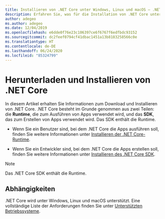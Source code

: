 ```yaml
---
title: Installieren von .NET Core unter Windows, Linux und macOS – .NET Core
description: Erfahren Sie, was für die Installation von .NET Core unter Windows, Linux und macOS-Versionen benötigt wird und wo diese ausgeführt wird. Entdecken Sie die erforderlichen Abhängigkeiten, die für die Entwicklung, Bereitstellung und Ausführung von .NET Core-Apps benötigt werden.
author: adegeo
ms.author: adegeo
ms.date: 12/04/2019
ms.openlocfilehash: e6dde0f76e23c106397ce6f6767f6edfbdc93152
ms.sourcegitcommit: dc2feef0794cf41dbac1451a13b8183258566c0e
ms.translationtype: HT
ms.contentlocale: de-DE
ms.lasthandoff: 06/24/2020
ms.locfileid: "85324799"
---
```

# <a name="download-and-install-net-core"></a>Herunterladen und Installieren von .NET Core

In diesem Artikel erhalten Sie Informationen zum Download und Installieren von .NET Core. .NET Core besteht im Grunde genommen aus zwei Teilen: die **Runtime**, die zum Ausführen von Apps verwendet wird, und das **SDK**, das zum Erstellen von Apps verwendet wird. Das SDK enthält die Runtime.

- Wenn Sie ein Benutzer sind, bei dem .NET Core die Apps ausführen soll, finden Sie weitere Informationen unter [Installieren der .NET Core-Runtime](runtime.md).

- Wenn Sie ein Entwickler sind, bei dem .NET Core die Apps erstellen soll, finden Sie weitere Informationen unter [Installieren des .NET Core SDK](sdk.md).

> [!NOTE]
> Das .NET Core SDK enthält die Runtime.

## <a name="dependencies"></a>Abhängigkeiten

.NET Core wird unter Windows, Linux und macOS unterstützt. Eine vollständige Liste der Anforderungen finden Sie unter [Unterstützten Betriebssysteme](dependencies.md).
